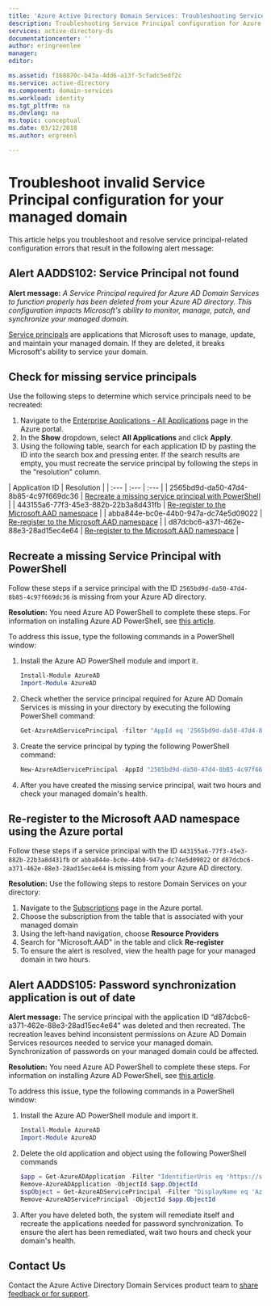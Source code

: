 ```yaml
---
title: 'Azure Active Directory Domain Services: Troubleshooting Service Principal configuration| Microsoft Docs'
description: Troubleshooting Service Principal configuration for Azure AD Domain Services
services: active-directory-ds
documentationcenter: ''
author: eringreenlee
manager:
editor:

ms.assetid: f168870c-b43a-4dd6-a13f-5cfadc5edf2c
ms.service: active-directory
ms.component: domain-services
ms.workload: identity
ms.tgt_pltfrm: na
ms.devlang: na
ms.topic: conceptual
ms.date: 03/12/2018
ms.author: ergreenl

---
```

# Troubleshoot invalid Service Principal configuration for your managed domain

This article helps you troubleshoot and resolve service principal-related configuration errors that result in the following alert message:

## Alert AADDS102: Service Principal not found

**Alert message:** *A Service Principal required for Azure AD Domain Services to function properly has been deleted from your Azure AD directory. This configuration impacts Microsoft's ability to monitor, manage, patch, and synchronize your managed domain.*

[Service principals](../active-directory/develop/app-objects-and-service-principals.md) are applications that Microsoft uses to manage, update, and maintain your managed domain. If they are deleted, it breaks Microsoft's ability to service your domain.


## Check for missing service principals
Use the following steps to determine which service principals need to be recreated:

1. Navigate to the [Enterprise Applications - All Applications](https://portal.azure.com/#blade/Microsoft_AAD_IAM/StartboardApplicationsMenuBlade/AllApps) page in the Azure portal.
2. In the **Show** dropdown, select **All Applications** and click **Apply**.
3. Using the following table, search for each application ID by pasting the ID into the search box and pressing enter. If the search results are empty, you must recreate the service principal by following the steps in the "resolution" column.

| Application ID | Resolution |
| :--- | :--- | :--- |
| 2565bd9d-da50-47d4-8b85-4c97f669dc36 | [Recreate a missing service principal with PowerShell](#recreate-a-missing-service-principal-with-powershell) |
| 443155a6-77f3-45e3-882b-22b3a8d431fb | [Re-register to the Microsoft.AAD namespace](#re-register-to-the-microsoft-aad-namespace-using-the-azure-portal) |
| abba844e-bc0e-44b0-947a-dc74e5d09022  | [Re-register to the Microsoft.AAD namespace](#re-register-to-the-microsoft-aad-namespace-using-the-azure-portal) |
| d87dcbc6-a371-462e-88e3-28ad15ec4e64 | [Re-register to the Microsoft.AAD namespace](#re-register-to-the-microsoft-aad-namespace-using-the-azure-portal) |

## Recreate a missing Service Principal with PowerShell
Follow these steps if a service principal with the ID ```2565bd9d-da50-47d4-8b85-4c97f669dc36``` is missing from your Azure AD directory.

**Resolution:**
You need Azure AD PowerShell to complete these steps. For information on installing Azure AD PowerShell, see [this article](https://docs.microsoft.com/powershell/azure/active-directory/install-adv2?view=azureadps-2.0.).

To address this issue, type the following commands in a PowerShell window:
1. Install the Azure AD PowerShell module and import it.

    ```powershell
    Install-Module AzureAD
    Import-Module AzureAD
    ```

2. Check whether the service principal required for Azure AD Domain Services is missing in your directory by executing the following PowerShell command:

    ```powershell
    Get-AzureAdServicePrincipal -filter "AppId eq '2565bd9d-da50-47d4-8b85-4c97f669dc36'"
    ```

3. Create the service principal by typing the following PowerShell command:

    ```powershell
    New-AzureAdServicePrincipal -AppId "2565bd9d-da50-47d4-8b85-4c97f669dc36"
    ```

4. After you have created the missing service principal, wait two hours and check your managed domain's health.


## Re-register to the Microsoft AAD namespace using the Azure portal
Follow these steps if a service principal with the ID ```443155a6-77f3-45e3-882b-22b3a8d431fb``` or ```abba844e-bc0e-44b0-947a-dc74e5d09022``` or ```d87dcbc6-a371-462e-88e3-28ad15ec4e64``` is missing from your Azure AD directory.

**Resolution:**
Use the following steps to restore Domain Services on your directory:

1. Navigate to the [Subscriptions](https://portal.azure.com/#blade/Microsoft_Azure_Billing/SubscriptionsBlade) page in the Azure portal.
2. Choose the subscription from the table that is associated with your managed domain
3. Using the left-hand navigation, choose **Resource Providers**
4. Search for "Microsoft.AAD" in the table and click **Re-register**
5. To ensure the alert is resolved, view the health page for your managed domain in two hours.


## Alert AADDS105: Password synchronization application is out of date

**Alert message:** The service principal with the application ID “d87dcbc6-a371-462e-88e3-28ad15ec4e64” was deleted and then recreated. The recreation leaves behind inconsistent permissions on Azure AD Domain Services resources needed to service your managed domain. Synchronization of passwords on your managed domain could be affected.


**Resolution:**
You need Azure AD PowerShell to complete these steps. For information on installing Azure AD PowerShell, see [this article](https://docs.microsoft.com/powershell/azure/active-directory/install-adv2?view=azureadps-2.0.).

To address this issue, type the following commands in a PowerShell window:
1. Install the Azure AD PowerShell module and import it.

    ```powershell
    Install-Module AzureAD
    Import-Module AzureAD
    ```
2. Delete the old application and object using the following PowerShell commands

    ```powershell
    $app = Get-AzureADApplication -Filter "IdentifierUris eq 'https://sync.aaddc.activedirectory.windowsazure.com'"
    Remove-AzureADApplication -ObjectId $app.ObjectId
    $spObject = Get-AzureADServicePrincipal -Filter "DisplayName eq 'Azure AD Domain Services Sync'"
    Remove-AzureADServicePrincipal -ObjectId $app.ObjectId
    ```
3. After you have deleted both, the system will remediate itself and recreate the applications needed for password synchronization. To ensure the alert has been remediated, wait two hours and check your domain's health.


## Contact Us
Contact the Azure Active Directory Domain Services product team to [share feedback or for support](active-directory-ds-contact-us.md).
